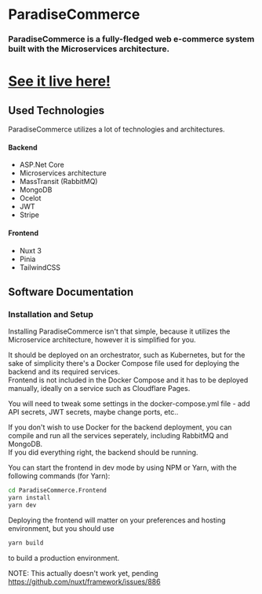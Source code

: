 # ParadiseCommerce
### ParadiseCommerce is a fully-fledged web e-commerce system built with the Microservices architecture.

# [See it live here!](https://paradisecommerce.m0uka.dev)

## Used Technologies

ParadiseCommerce utilizes a lot of technologies and architectures.

#### Backend
- ASP.Net Core
- Microservices architecture
- MassTransit (RabbitMQ)
- MongoDB
- Ocelot
- JWT
- Stripe

#### Frontend
- Nuxt 3
- Pinia
- TailwindCSS

## Software Documentation

### Installation and Setup

Installing ParadiseCommerce isn't that simple, because it utilizes the Microservice architecture, however it is simplified for you.  
  
It should be deployed on an orchestrator, such as Kubernetes, but for the sake of simplicity there's a Docker Compose file used for deploying the backend and its required services.  
Frontend is not included in the Docker Compose and it has to be deployed manually, ideally on a service such as Cloudflare Pages.
  
You will need to tweak some settings in the docker-compose.yml file - add API secrets, JWT secrets, maybe change ports, etc..
  
If you don't wish to use Docker for the backend deployment, you can compile and run all the services seperately, including RabbitMQ and MongoDB.  
If you did everything right, the backend should be running.

You can start the frontend in dev mode by using NPM or Yarn, with the following commands (for Yarn):

```bash
cd ParadiseCommerce.Frontend
yarn install
yarn dev
```

Deploying the frontend will matter on your preferences and hosting environment, but you should use
```bash
yarn build
```
to build a production environment.

NOTE: This actually doesn't work yet, pending https://github.com/nuxt/framework/issues/886
